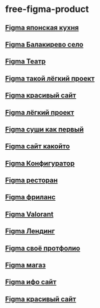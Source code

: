# free-figma-product

## [Figma японская кухня ](https://www.figma.com/file/vlbt4opFQmjbZ32vygZ2vl/Riksha?node-id=1%3A11)
## [Figma Балакирево село](https://www.figma.com/file/e0XfKi97qFuGUC0PHfAQu8/%D0%91%D0%B0%D0%BB%D0%B0%D0%BA%D0%B8%D1%80%D0%B5%D0%B2%D0%BE?node-id=101%3A4081)
## [Figma Театр](https://www.figma.com/file/tDXKBS668DUhbK0DOVg6dv/Templates-%2315.-More-on-Figma.info)
## [Figma такой лёгкий проект](https://www.figma.com/file/FZQg4Z3bH0pzAhnI4j7vI0/Prototype_Kakel_Store?node-id=606%3A342)
## [Figma красивый сайт](https://www.figma.com/file/9Fibqv3GwTbvN0LGAWQB7O/Way-(Copy)?node-id=0%3A1)
## [Figma лёгкий проект](https://www.figma.com/file/X1gvk3YIuIK3nr6dNodwup/Study%D0%A1%D0%A8%D0%90-(Copy))
## [Figma суши как первый](https://www.figma.com/file/JgwU2LVHASLmUj9XVjxEPM/%D0%A1%D0%A3%D0%A8%D0%98)
## [Figma сайт какойто](https://www.figma.com/file/8Xcb2xvl8YtR9rQw7SeuPs/Proj.2)
## [Figma Конфигуратор](https://www.figma.com/file/JpzeCtYrCeHRpaEpmwZnWk/%D0%9A%D0%BE%D0%BD%D1%84%D0%B8%D0%B3%D1%83%D1%80%D0%B0%D1%82%D0%BE%D1%80-(%D0%B4%D0%B8%D0%B7%D0%B0%D0%B9%D0%BD)-(v2)?node-id=264%3A308)
## [Figma ресторан](https://www.figma.com/file/HHyBI1g24kKpW8moabTEH1/%D0%A0%D0%B5%D1%81%D1%82%D0%BE%D1%80%D0%B0%D0%BD?node-id=0%3A1)
## [Figma фриланс](https://www.figma.com/file/jiQp5mFBzXipjrzya7GKs0/%D0%A4%D1%80%D0%B8%D0%BB%D0%B0%D0%BD%D1%81-%D0%B1%D0%B8%D1%80%D0%B6%D0%B0?node-id=6159%3A77425)
## [Figma Valorant](https://www.figma.com/file/mc4NyQ8AYUV7KjImsy5cVY/Valorant---Agents-page-concept-design-(Community)?node-id=1%3A2)
## [Figma Лендинг](https://www.figma.com/file/aHd2rHMrnzDXhowLuIQjIyVQ/ThriveTalk-Landing-Page?node-id=0%3A1)
## [Figma своё протфолио](https://www.figma.com/file/5D9pDuLtS042hzaoN69Kd7/Free--Landing--Page-Template?node-id=254%3A515)
## [Figma магаз](https://www.figma.com/file/ZlcWXHCy2wEpb5BdsuSdYq/shop?node-id=0%3A1)
## [Figma ифо сайт](https://www.figma.com/file/D0PYVhmM4TkUincpTDlfBt/Website-Design?node-id=8%3A374)
## [Figma красивый сайт](https://www.figma.com/file/WGRqB9nIOWp8VwNvcANshR/Nike-Landing-Pages?node-id=0%3A1)

